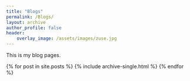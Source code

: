 ```yaml
---
title: "Blogs"
permalink: /Blogs/
layout: archive
author_profile: false
header:
    overlay_image: /assets/images/zuse.jpg
---
```


This is my blog pages.

{% for post in site.posts %}
   {% include archive-single.html %}
{% endfor %}
